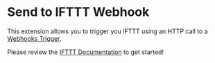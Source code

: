# Send to IFTTT Webhook

This extension allows you to trigger you IFTTT using an HTTP call to a [Webhooks Trigger](https://ifttt.com/maker_webhooks/triggers/event).

Please review the [IFTTT Documentation](https://ifttt.com/maker_webhooks) to get started!
